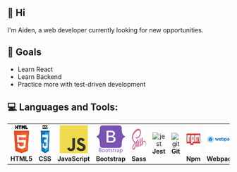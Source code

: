 ## 👋 Hi
<p align="left">I'm Aiden, a web developer currently looking for new opportunities. </p>

## 🎯 Goals
<ul>
  <li>Learn React</li>
  <li>Learn Backend</li>
  <li>Practice more with test-driven development</li>
</ul>

## 💻 Languages and Tools:
<table> <tr><td align="center"><img src="https://raw.githubusercontent.com/devicons/devicon/master/icons/html5/html5-original-wordmark.svg" alt="html5" width="65" height="65"/><br><span><b>HTML5</b></span></td>  
<td align="center"><img src="https://raw.githubusercontent.com/devicons/devicon/master/icons/css3/css3-original-wordmark.svg" alt="css3" width="65" height="65"/><br><span ><b>CSS</b></span></td> 
<td align="center"><img src="https://raw.githubusercontent.com/devicons/devicon/master/icons/javascript/javascript-original.svg" alt="javascript" width="65" height="65"/><br><span><b>JavaScript</b></span></td> 
<td align="center"><img src="https://raw.githubusercontent.com/devicons/devicon/master/icons/bootstrap/bootstrap-plain-wordmark.svg" alt="bootstrap" width="65" height="65"/><br><span><b>Bootstrap</b></span></td>
<td align="center"><img src="https://raw.githubusercontent.com/devicons/devicon/master/icons/sass/sass-original.svg" alt="sass" width="65" height="65"/><br><span><b>Sass</b></span></td>  
<td align="center"><img src="https://www.vectorlogo.zone/logos/jestjsio/jestjsio-icon.svg" alt="jest" width="65" height="65"/><br><span><b>Jest</b></span></td>
<td align="center"><img src="https://www.vectorlogo.zone/logos/git-scm/git-scm-icon.svg" alt="git" width="65" height="65"/><br><span><b>Git</b></span></td> 
<td align="center"><img src="https://raw.githubusercontent.com/devicons/devicon/d00d0969292a6569d45b06d3f350f463a0107b0d/icons/npm/npm-original-wordmark.svg" alt="npm" width="65" height="65"/><br><span><b>Npm</b></span></td>
<td align="center"><img src="https://raw.githubusercontent.com/devicons/devicon/d00d0969292a6569d45b06d3f350f463a0107b0d/icons/webpack/webpack-original-wordmark.svg" alt="webpack" width="65" height="65"/><br><span><b>Webpack</b></span></td>
</table>
